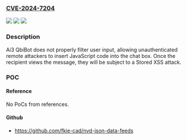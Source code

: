 ### [CVE-2024-7204](https://cve.mitre.org/cgi-bin/cvename.cgi?name=CVE-2024-7204)
![](https://img.shields.io/static/v1?label=Product&message=QbiBot&color=blue)
![](https://img.shields.io/static/v1?label=Version&message=0%3C%3D%20v8.0.9.b1%20&color=brighgreen)
![](https://img.shields.io/static/v1?label=Vulnerability&message=CWE-79%20Improper%20Neutralization%20of%20Input%20During%20Web%20Page%20Generation%20(XSS%20or%20'Cross-site%20Scripting')&color=brighgreen)

### Description

Ai3 QbiBot does not properly filter user input, allowing unauthenticated remote attackers to insert JavaScript code into the chat box. Once the recipient views the message, they will be subject to a Stored XSS attack.

### POC

#### Reference
No PoCs from references.

#### Github
- https://github.com/fkie-cad/nvd-json-data-feeds

